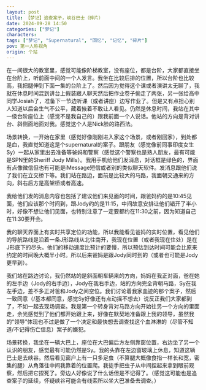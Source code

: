 ```yaml
---
layout: post
title: 【梦记】追查案子，峡谷巴士（碎片）
date: 2024-09-28 14:50
categories: ["梦记"]
characters: 
tags: ["梦记", "Supernatural", "回忆", "记忆", "碎片"]
pov: 第一人称视角
origin: 个站
---
```


在一间很大的教室里，感觉可能像阶梯教室，没有座位，都是台阶，大家都直接坐在台阶上，听前面中间的一个人发言。我坐在比较后排的位置，所以台阶也比较高，我把腿伸到下面一集的台阶上了。然后因为觉得这个课或者演讲太无聊了，我就在休息时间混到讲台上假装跟人聊天然后把作业卷子偷走了两张，另一张给高中同学Josiah了，准备下一节边听课（或者讲座）边写作业了。但是又有点担心别人知道以后会生气不公平，藏着掖着不敢让人看见。仍然是休息时间，我站在其中一级台阶座位上（感觉不是我自己的）跟我前面一个人说话。他站的方向是背对讲台、斜侧面地面对我。感觉这个人是Nick脸的路西法。

场景转换，一开始在家里（感觉好像刚刚进入家这个场景，或者刚回家），到处都是血，我直觉知道这是个supernatural的案子。跟朋友（感觉像前同事印度女生Sy）一起从家里出去准备等爸妈和警察（感觉这个警察也是熟人朋友，最有可能是SPN里的Sheriff Jody Mills）。我用手机给他们发消息，对话框是绿色的，界面有点像微信但也有可能是iMessage短信或者别的类似聊天软件。发消息跟他们说了我们在立交桥下等。我们站在路边，面前是比较大的马路，我面朝交通来的方向，斜右后方是高架桥或者高速。

我给他们发的消息内容也包括了建议他们来见面的时间，跟爸妈约的是10:45见面，他们应该那个时间到，跟Jody约的是11:15，中间故意安排让他们错开了半小时，好像不想让他们见面，也特别注意了一定要都约在11:30之前，因为知道自己在11:30要开会。

我的聊天界面上有实时共享定位的功能，所以我能看见爸妈的实时位置，看见他们的导航路线是沿着一条J形路线从北往南开，我现在位置（或者我现在住处）是在J形底下的尽头。他们的移动速度比预计的要慢，所以预估到达时间可能会比原来约定的时间晚大概半小时。所以后来爸妈是跟Jody同时到的（或者也可能是Jody更早到）。

我们站在路边讨论，我仍然站的是斜面朝车辆来的方向，妈妈在我正对面，爸在她的左手边（Jody的右手边），Jody在我右手边，站的方向完全背朝马路，Sy在我左手边，差不多正对爸和Jody之间空位。我们讨论着我家血迹的那个案子，然后一致同意（/基本都同意，感觉Sy好像还有点动摇不想去）说反正我们大家都到了，不如一起去现场调查。我是第一个转身背对马路方向开始往另一个方向的里面走，余光感觉到了他们都开始跟上来，好像在默契地准备跟上我的领导，虽然我的“领导”体现也不过是做了一个决定和最快想去调查找这个血淋淋的（尽管不知道/不记得伤亡信息）案子的嫌犯。

场景转换，我坐在一辆大巴上，座位在大巴偏后方左侧靠窗位置，右边坐了另一个认识的朋友，感觉最有可能仍然是Sy。我的头靠在左边窗玻璃上休息，知道这辆巴士是去峡谷。然后看见窗户上有一只多足虫（不算腿大概像食指一样长和宽，密集的腿）从角落往中间我靠着的位置爬。我徒手把虫子从中间捏起来拿到眼前观察，然后把它捏死了。旁边人好像说了什么话但是不记得了。（感觉这可能也是追查案子的延续，怀疑峡谷可能会有线索所以坐大巴准备去调查。）
